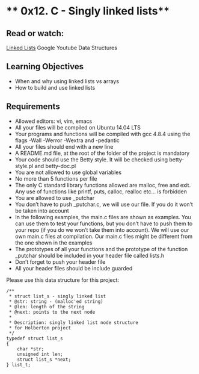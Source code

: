 # ** 0x12. C - Singly linked lists**

## Read or watch:

  [Linked Lists](https://www.youtube.com/watch?v=udapt4FGY20&t=130s)
  Google
  Youtube
  Data Structures

## Learning Objectives

*    When and why using linked lists vs arrays
*    How to build and use linked lists

## Requirements

*    Allowed editors: vi, vim, emacs
*    All your files will be compiled on Ubuntu 14.04 LTS
*    Your programs and functions will be compiled with gcc 4.8.4 using the flags -Wall -Werror -Wextra and -pedantic
*    All your files should end with a new line
*    A README.md file, at the root of the folder of the project is mandatory
*    Your code should use the Betty style. It will be checked using betty-style.pl and betty-doc.pl
*    You are not allowed to use global variables
*    No more than 5 functions per file
*    The only C standard library functions allowed are malloc, free and exit. Any use of functions like printf, puts, calloc, realloc etc… is forbidden
*    You are allowed to use _putchar
*    You don’t have to push _putchar.c, we will use our file. If you do it won’t be taken into account
*    In the following examples, the main.c files are shown as examples. You can use them to test your functions, but you don’t have to push them to your repo (if you do we won’t take them into account). We will use our own main.c files at compilation. Our main.c files might be different from the one shown in the examples
*    The prototypes of all your functions and the prototype of the function _putchar should be included in your header file called lists.h
*    Don’t forget to push your header file
*    All your header files should be include guarded

Please use this data structure for this project:

```
/**
 * struct list_s - singly linked list
 * @str: string - (malloc'ed string)
 * @len: length of the string
 * @next: points to the next node
 *
 * Description: singly linked list node structure
 * for Holberton project
 */
typedef struct list_s
{
    char *str;
    unsigned int len;
    struct list_s *next;
} list_t;

```
